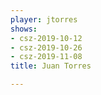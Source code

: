 ```yaml
---
player: jtorres
shows:
- csz-2019-10-12
- csz-2019-10-26
- csz-2019-11-08
title: Juan Torres

---
```

